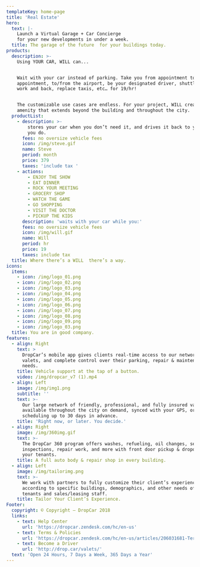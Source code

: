 ```yaml
---
templateKey: home-page
title: 'Real Estate'
hero:
  text: |-
    Launch a Virtual Garage + Car Concierge 
    for your new developments in under a week.
  title: The garage of the future  for your buildings today.
products:
  description: >-
    Using YOUR CAR, WILL can... 


    Wait with your car instead of parking. Take you from appointment to
    appointment, to/from the airport, be your designated driver, shuttle you to
    work and back, replace taxis, etc… for 19/hr! 


    The customizable use cases are endless. For your project, WILL creates an
    amenity that extends beyond the building and throughout the city.
  productList:
    - description: >-
        stores your car when you don’t need it, and drives it back to you when
        you do.
      fees: no oversize vehicle fees
      icon: /img/steve.gif
      name: Steve
      period: month
      price: 379
      taxes: 'include tax '
    - actions:
        - ENJOY THE SHOW
        - EAT DINNER
        - ROCK YOUR MEETING
        - GROCERY SHOP
        - WATCH THE GAME
        - GO SHOPPING
        - VISIT THE DOCTOR
        - PICKUP THE KIDS
      description: 'waits with your car while you:'
      fees: no oversize vehicle fees
      icon: /img/will.gif
      name: Will
      period: hr
      price: 19
      taxes: include tax
  title: Where there’s a WILL  there’s a way.
icons:
  items:
    - icon: /img/logo_01.png
    - icon: /img/logo_02.png
    - icon: /img/logo_03.png
    - icon: /img/logo_04.png
    - icon: /img/logo_05.png
    - icon: /img/logo_06.png
    - icon: /img/logo_07.png
    - icon: /img/logo_08.png
    - icon: /img/logo_09.png
    - icon: /img/logo_03.png
  title: You are in good company.
features:
  - align: Right
    text: >
      DropCar’s mobile app gives clients real-time access to our network of
      valets, and complete control over their parking, repair & maintenance
      needs.
    title: Vehicle support at the tap of a button.
    video: /img/dropcar_v7 (1).mp4
  - align: Left
    image: /img/img1.png
    subtitle: ''
    text: >-
      Our large network of friendly, professional, and fully insured valets are
      available throughout the city on demand, synced with your GPS, or by
      scheduling up to 30 days in advance.
    title: 'Right now, or later. You decide.'
  - align: Right
    image: /img/360img.gif
    text: >-
      The DropCar 360 program offers washes, refueling, oil changes, servicing,
      inspections, repair work, and more with front door pickup & dropoff for
      your tenants.
    title: A full auto body & repair shop in every building.
  - align: Left
    image: /img/tailorimg.png
    text: >-
      We work with partners to fully customize their client’s experience
      according to specific buildings, demographics, and other needs of your
      tenants and sales/leasing staff.
    title: Tailor Your Client’s Experience.
Footer:
  copyright: © Copyright – DropCar 2018
  links:
    - text: Help Center
      url: 'https://dropcar.zendesk.com/hc/en-us'
    - text: Terms & Policies
      url: 'https://dropcar.zendesk.com/hc/en-us/articles/206031681-Terms-Conditions'
    - text: Become a Driver
      url: 'http://drop.car/valets/'
  text: 'Open 24 Hours, 7 Days a Week, 365 Days a Year'
---
```



